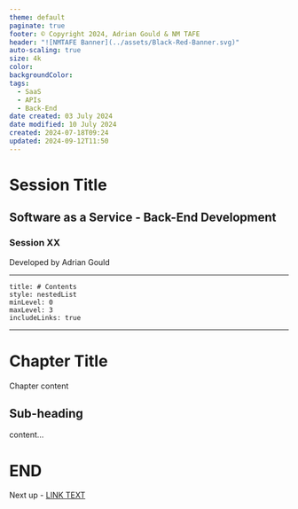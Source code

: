 ```yaml
---
theme: default
paginate: true
footer: © Copyright 2024, Adrian Gould & NM TAFE
header: "![NMTAFE Banner](../assets/Black-Red-Banner.svg)"
auto-scaling: true
size: 4k
color: 
backgroundColor: 
tags:
  - SaaS
  - APIs
  - Back-End
date created: 03 July 2024
date modified: 10 July 2024
created: 2024-07-18T09:24
updated: 2024-09-12T11:50
---
```


# Session Title

## Software as a Service - Back-End Development

### Session XX

Developed by Adrian Gould

---

```table-of-contents
title: # Contents
style: nestedList
minLevel: 0
maxLevel: 3
includeLinks: true
```

---

# Chapter Title

Chapter content

## Sub-heading

content…

# END

Next up - [LINK TEXT](LINK)
